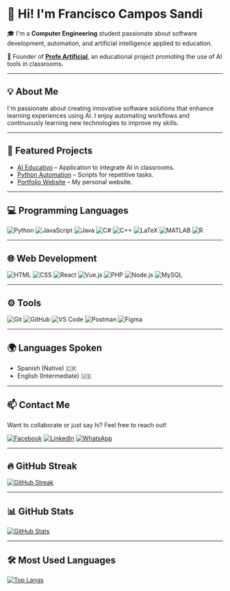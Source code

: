 # 👋 Hi! I'm Francisco Campos Sandi

🎓 I'm a **Computer Engineering** student passionate about software development, automation, and artificial intelligence applied to education.

🧠 Founder of [**Profe Artificial**](https://www.facebook.com/profile.php?id=61563914024424), an educational project promoting the use of AI tools in classrooms.

---

## 💡 About Me

I'm passionate about creating innovative software solutions that enhance learning experiences using AI. I enjoy automating workflows and continuously learning new technologies to improve my skills.

---

## 🚀 Featured Projects

- [AI Educativo](https://github.com/tuUsuario/proyectoAI) – Application to integrate AI in classrooms.  
- [Python Automation](https://github.com/tuUsuario/automatizacion-python) – Scripts for repetitive tasks.  
- [Portfolio Website](https://tuUsuario.github.io/portfolio) – My personal website.

---

## 💻 Programming Languages  
![Python](https://img.shields.io/badge/-Python-3776AB?style=for-the-badge&logo=python&logoColor=white) 
![JavaScript](https://img.shields.io/badge/-JavaScript-F7DF1E?style=for-the-badge&logo=javascript&logoColor=black) 
![Java](https://img.shields.io/badge/-Java-007396?style=for-the-badge&logo=java&logoColor=white) 
![C#](https://img.shields.io/badge/-C%23-239120?style=for-the-badge&logo=c-sharp&logoColor=white) 
![C++](https://img.shields.io/badge/-C++-00599C?style=for-the-badge&logo=c%2B%2B&logoColor=white) 
![LaTeX](https://img.shields.io/badge/-LaTeX-008080?style=for-the-badge&logo=latex&logoColor=white) 
![MATLAB](https://img.shields.io/badge/-MATLAB-0076A8?style=for-the-badge&logo=matlab&logoColor=white) 
![R](https://img.shields.io/badge/-R-276DC3?style=for-the-badge&logo=r&logoColor=white)

---

## 🌐 Web Development  
![HTML](https://img.shields.io/badge/-HTML-E34F26?style=for-the-badge&logo=html5&logoColor=white) 
![CSS](https://img.shields.io/badge/-CSS-1572B6?style=for-the-badge&logo=css3&logoColor=white) 
![React](https://img.shields.io/badge/-React-61DAFB?style=for-the-badge&logo=react&logoColor=black) 
![Vue.js](https://img.shields.io/badge/-Vue.js-4FC08D?style=for-the-badge&logo=vue.js&logoColor=white) 
![PHP](https://img.shields.io/badge/-PHP-777BB4?style=for-the-badge&logo=php&logoColor=white) 
![Node.js](https://img.shields.io/badge/-Node.js-339933?style=for-the-badge&logo=node.js&logoColor=white) 
![MySQL](https://img.shields.io/badge/-MySQL-4479A1?style=for-the-badge&logo=mysql&logoColor=white)

---

## ⚙️ Tools  
![Git](https://img.shields.io/badge/-Git-F05032?style=for-the-badge&logo=git&logoColor=white) 
![GitHub](https://img.shields.io/badge/-GitHub-181717?style=for-the-badge&logo=github&logoColor=white) 
![VS Code](https://img.shields.io/badge/-VS%20Code-007ACC?style=for-the-badge&logo=visual-studio-code&logoColor=white) 
![Postman](https://img.shields.io/badge/-Postman-FF6C37?style=for-the-badge&logo=postman&logoColor=white) 
![Figma](https://img.shields.io/badge/-Figma-F24E1E?style=for-the-badge&logo=figma&logoColor=white)

---

## 🌍 Languages Spoken

- Spanish (Native) 🇨🇷  
- English (Intermediate) 🇺🇸

---

## 📫 Contact Me

Want to collaborate or just say hi? Feel free to reach out!  

[![Facebook](https://img.shields.io/badge/Facebook-1877F2?style=for-the-badge&logo=facebook&logoColor=white)](https://www.facebook.com/profile.php?id=61563914024424)
[![LinkedIn](https://img.shields.io/badge/LinkedIn-0A66C2?style=for-the-badge&logo=linkedin&logoColor=white)](https://www.linkedin.com/in/francisco-campos-8269832a5/)
[![WhatsApp](https://img.shields.io/badge/WhatsApp-25D366?style=for-the-badge&logo=whatsapp&logoColor=white)](https://wa.me/506XXXXXXXX)

---

## 🔥 GitHub Streak
[![GitHub Streak](https://streak-stats.demolab.com?user=Francisco-Campos-S&theme=gruvbox_duo&hide_border=false&border_radius=6.5)](https://git.io/streak-stats)


---

## 📊 GitHub Stats

[![GitHub Stats](https://github-readme-stats.vercel.app/api?username=Francisco-Campos-S&show_icons=true&theme=gruvbox&hide_border=false&border_radius=6.5)](https://github.com/anuraghazra/github-readme-stats)


---

## 🛠️ Most Used Languages

[![Top Langs](https://github-readme-stats.vercel.app/api/top-langs/?username=Francisco-Campos-S&layout=compact&theme=dark&hide_border=false&border_radius=6.5&bg_color=0D1117&title_color=00FF00&text_color=00DD00&icon_color=00FF00)](https://github.com/anuraghazra/github-readme-stats)




